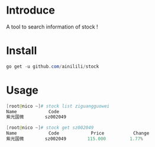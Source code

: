 # Introduce
A tool to search information of stock !
# Install
```powershell
go get -u github.com/ainilili/stock
```
# Usage
```powershell
[root@nico ~]# stock list ziguangguowei
Name            Code
紫光国微        sz002049

[root@nico ~]# stock get sz002049
Name            Code            Price           Change
紫光国微        sz002049        115.000         1.77%
```


